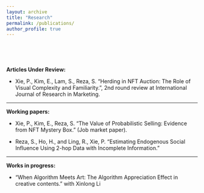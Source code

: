 ```yaml
---
layout: archive
title: "Research"
permalink: /publications/
author_profile: true
---
```


<p>&nbsp;</p>

<p>&nbsp;</p>
  

**Articles Under Review:**

* Xie, P., Kim, E., Lam, S., Reza, S. “Herding in NFT Auction: The Role of Visual Complexity and Familiarity.”, 2nd round review at International Journal of Research in Marketing.

***

**Working papers:**

* Xie, P., Kim, E., Reza, S. “The Value of Probabilistic Selling: Evidence from NFT Mystery Box.” (Job market paper).

* Reza, S., Ho, H., and Ling, R., Xie, P. “Estimating Endogenous Social Influence Using 2-hop Data with Incomplete Information.”

***

**Works in progress:**

* “When Algorithm Meets Art: The Algorithm Appreciation Effect in creative contents.” with Xinlong Li 


